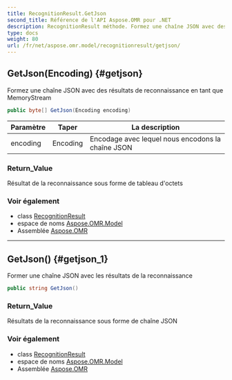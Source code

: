 ```yaml
---
title: RecognitionResult.GetJson
second_title: Référence de l'API Aspose.OMR pour .NET
description: RecognitionResult méthode. Formez une chaîne JSON avec des résultats de reconnaissance en tant que MemoryStream
type: docs
weight: 80
url: /fr/net/aspose.omr.model/recognitionresult/getjson/
---
```

## GetJson(Encoding) {#getjson}

Formez une chaîne JSON avec des résultats de reconnaissance en tant que MemoryStream

```csharp
public byte[] GetJson(Encoding encoding)
```

| Paramètre | Taper | La description |
| --- | --- | --- |
| encoding | Encoding | Encodage avec lequel nous encodons la chaîne JSON |

### Return_Value

Résultat de la reconnaissance sous forme de tableau d'octets

### Voir également

* class [RecognitionResult](../)
* espace de noms [Aspose.OMR.Model](../../recognitionresult/)
* Assemblée [Aspose.OMR](../../../)

---

## GetJson() {#getjson_1}

Former une chaîne JSON avec les résultats de la reconnaissance

```csharp
public string GetJson()
```

### Return_Value

Résultats de la reconnaissance sous forme de chaîne JSON

### Voir également

* class [RecognitionResult](../)
* espace de noms [Aspose.OMR.Model](../../recognitionresult/)
* Assemblée [Aspose.OMR](../../../)


